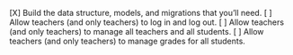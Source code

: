 [X] Build the data structure, models, and migrations that you’ll need.
[ ] Allow teachers (and only teachers) to log in and log out.
[ ] Allow teachers (and only teachers) to manage all teachers and all students.
[ ] Allow teachers (and only teachers) to manage grades for all students.
